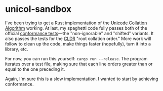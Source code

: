 # unicol-sandbox

I've been trying to get a Rust implementation of the [Unicode Collation Algorithm](https://unicode.org/reports/tr10/) working. At last, my spaghetti code fully passes both of the official [conformance tests](https://www.unicode.org/Public/UCA/latest/CollationTest.html)—the "non-ignorable" and "shifted" variants. It also passes the tests for the [CLDR](https://github.com/unicode-org/cldr) "root collation order." More work will follow to clean up the code, make things faster (hopefully), turn it into a library, etc.

For now, you can run this yourself: `cargo run --release`. The program iterates over a test file, making sure that each line orders greater than or equal to the one preceding it.

Again, I'm sure this is a slow implementation. I wanted to start by achieving conformance.
